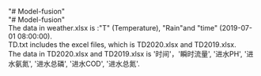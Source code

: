 "# Model-fusion"                    
"# Model-fusion"                    
The data in weather.xlsx is :"T" (Temperature), "Rain"and "time" (2019-07-01 08:00:00).                   
TD.txt includes the excel files, which is TD2020.xlsx and TD2019.xlsx.                   
The data in TD2020.xlsx and TD2019.xlsx is '时间'，'瞬时流量', '进水PH', '进水氨氮', '进水总磷', '进水COD', '进水总氮'.                   
